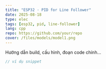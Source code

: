 ```yaml
---
title: "ESP32 · PID for Line Follower"
date: 2025-08-18
type: elec
tags: [esp32, pid, line-follower]
lang: cpp
repo: https://github.com/your/repo
cover: /files/models/model1.png
---
```


Hướng dẫn build, cấu hình, đoạn code chính…

```cpp
// ví dụ snippet

